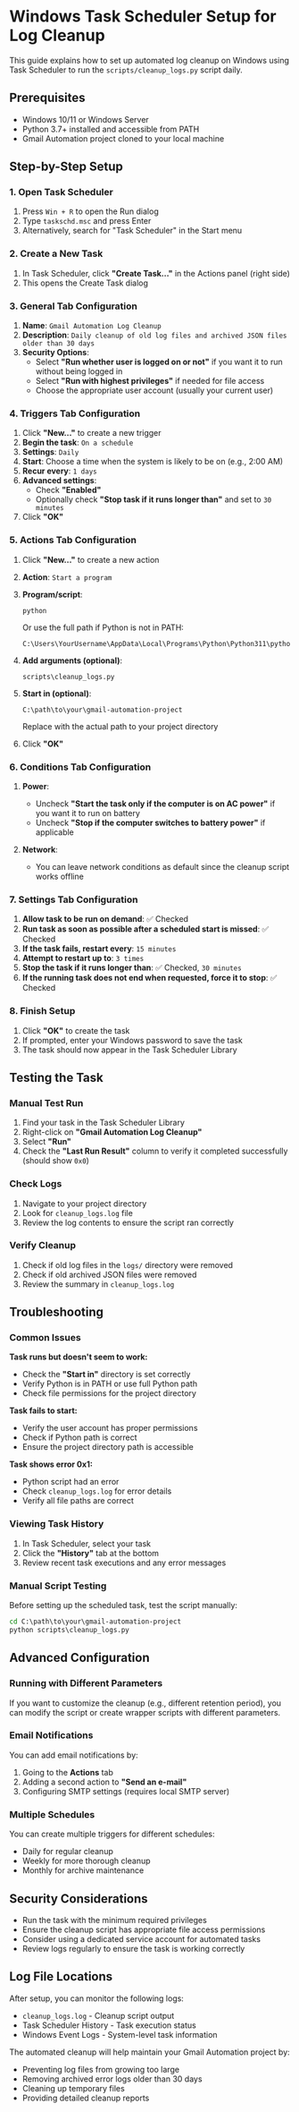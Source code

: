 # Windows Task Scheduler Setup for Log Cleanup

This guide explains how to set up automated log cleanup on Windows using Task Scheduler to run the `scripts/cleanup_logs.py` script daily.

## Prerequisites

- Windows 10/11 or Windows Server
- Python 3.7+ installed and accessible from PATH
- Gmail Automation project cloned to your local machine

## Step-by-Step Setup

### 1. Open Task Scheduler

1. Press `Win + R` to open the Run dialog
2. Type `taskschd.msc` and press Enter
3. Alternatively, search for "Task Scheduler" in the Start menu

### 2. Create a New Task

1. In Task Scheduler, click **"Create Task..."** in the Actions panel (right side)
2. This opens the Create Task dialog

### 3. General Tab Configuration

1. **Name**: `Gmail Automation Log Cleanup`
2. **Description**: `Daily cleanup of old log files and archived JSON files older than 30 days`
3. **Security Options**:
   - Select **"Run whether user is logged on or not"** if you want it to run without being logged in
   - Select **"Run with highest privileges"** if needed for file access
   - Choose the appropriate user account (usually your current user)

### 4. Triggers Tab Configuration

1. Click **"New..."** to create a new trigger
2. **Begin the task**: `On a schedule`
3. **Settings**: `Daily`
4. **Start**: Choose a time when the system is likely to be on (e.g., 2:00 AM)
5. **Recur every**: `1 days`
6. **Advanced settings**:
   - Check **"Enabled"**
   - Optionally check **"Stop task if it runs longer than"** and set to `30 minutes`
7. Click **"OK"**

### 5. Actions Tab Configuration

1. Click **"New..."** to create a new action
2. **Action**: `Start a program`
3. **Program/script**: 
   ```
   python
   ```
   Or use the full path if Python is not in PATH:
   ```
   C:\Users\YourUsername\AppData\Local\Programs\Python\Python311\python.exe
   ```

4. **Add arguments (optional)**:
   ```
   scripts\cleanup_logs.py
   ```

5. **Start in (optional)**:
   ```
   C:\path\to\your\gmail-automation-project
   ```
   Replace with the actual path to your project directory

6. Click **"OK"**

### 6. Conditions Tab Configuration

1. **Power**:
   - Uncheck **"Start the task only if the computer is on AC power"** if you want it to run on battery
   - Uncheck **"Stop if the computer switches to battery power"** if applicable

2. **Network**:
   - You can leave network conditions as default since the cleanup script works offline

### 7. Settings Tab Configuration

1. **Allow task to be run on demand**: ✅ Checked
2. **Run task as soon as possible after a scheduled start is missed**: ✅ Checked  
3. **If the task fails, restart every**: `15 minutes`
4. **Attempt to restart up to**: `3 times`
5. **Stop the task if it runs longer than**: ✅ Checked, `30 minutes`
6. **If the running task does not end when requested, force it to stop**: ✅ Checked

### 8. Finish Setup

1. Click **"OK"** to create the task
2. If prompted, enter your Windows password to save the task
3. The task should now appear in the Task Scheduler Library

## Testing the Task

### Manual Test Run

1. Find your task in the Task Scheduler Library
2. Right-click on **"Gmail Automation Log Cleanup"**
3. Select **"Run"**
4. Check the **"Last Run Result"** column to verify it completed successfully (should show `0x0`)

### Check Logs

1. Navigate to your project directory
2. Look for `cleanup_logs.log` file
3. Review the log contents to ensure the script ran correctly

### Verify Cleanup

1. Check if old log files in the `logs/` directory were removed
2. Check if old archived JSON files were removed
3. Review the summary in `cleanup_logs.log`

## Troubleshooting

### Common Issues

**Task runs but doesn't seem to work:**
- Check the **"Start in"** directory is set correctly
- Verify Python is in PATH or use full Python path
- Check file permissions for the project directory

**Task fails to start:**
- Verify the user account has proper permissions
- Check if Python path is correct
- Ensure the project directory path is accessible

**Task shows error 0x1:**
- Python script had an error
- Check `cleanup_logs.log` for error details
- Verify all file paths are correct

### Viewing Task History

1. In Task Scheduler, select your task
2. Click the **"History"** tab at the bottom
3. Review recent task executions and any error messages

### Manual Script Testing

Before setting up the scheduled task, test the script manually:

```cmd
cd C:\path\to\your\gmail-automation-project
python scripts\cleanup_logs.py
```

## Advanced Configuration

### Running with Different Parameters

If you want to customize the cleanup (e.g., different retention period), you can modify the script or create wrapper scripts with different parameters.

### Email Notifications

You can add email notifications by:
1. Going to the **Actions** tab
2. Adding a second action to **"Send an e-mail"**
3. Configuring SMTP settings (requires local SMTP server)

### Multiple Schedules

You can create multiple triggers for different schedules:
- Daily for regular cleanup
- Weekly for more thorough cleanup
- Monthly for archive maintenance

## Security Considerations

- Run the task with the minimum required privileges
- Ensure the cleanup script has appropriate file access permissions
- Consider using a dedicated service account for automated tasks
- Review logs regularly to ensure the task is working correctly

## Log File Locations

After setup, you can monitor the following logs:
- `cleanup_logs.log` - Cleanup script output
- Task Scheduler History - Task execution status
- Windows Event Logs - System-level task information

The automated cleanup will help maintain your Gmail Automation project by:
- Preventing log files from growing too large
- Removing archived error logs older than 30 days  
- Cleaning up temporary files
- Providing detailed cleanup reports
